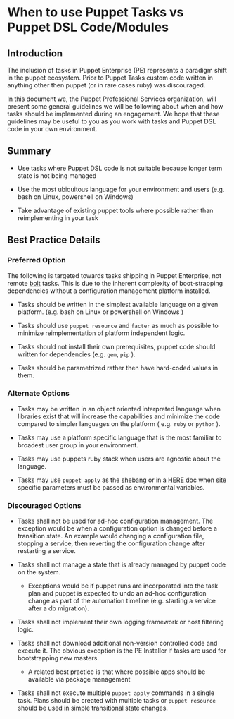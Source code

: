 # When to use Puppet Tasks vs Puppet DSL Code/Modules

## Introduction

The inclusion of tasks in Puppet Enterprise (PE) represents a paradigm shift in the puppet ecosystem. Prior to Puppet Tasks custom code written in anything other then puppet (or in rare cases ruby) was discouraged.

In this document we, the Puppet Professional Services organization, will present some general guidelines we will be following about when and how tasks should be implemented during an engagement. We hope that these guidelines may be useful to you as you work with tasks and Puppet DSL code in your own environment. 

## Summary

* Use tasks where Puppet DSL code is not suitable because longer term state is not being managed

* Use the most ubiquitous language for your environment and users (e.g. bash on Linux, powershell on Windows)

* Take advantage of existing puppet tools where possible rather than reimplementing in your task 

## Best Practice Details

### Preferred Option

The following is targeted towards tasks shipping in Puppet Enterprise, not
remote [bolt](https://puppet.com/products/puppet-bolt) tasks. This is due to
the inherent complexity of boot-strapping dependencies without a configuration
management platform installed. 

* Tasks should be written in the simplest available language on a given platform. (e.g. bash on Linux or powershell on Windows )

* Tasks should use `puppet resource` and `facter` as much as possible to minimize reimplementation of  platform independent logic.

* Tasks should not install their own prerequisites, puppet code should written for dependencies (e.g. `gem`, `pip` ).

* Tasks should be parametrized rather then have hard-coded values in them.


### Alternate Options

* Tasks may be written in an object oriented interpreted language when libraries
  exist that will increase the capabilities and minimize the code compared to
  simpler languages on the platform ( e.g. `ruby` or `python` ).

* Tasks may use a platform specific language that is the most familiar to broadest user group in your environment. 

* Tasks may use puppets ruby stack when users are agnostic about the language. 
  
* Tasks may use `puppet apply` as the [shebang](https://en.wikipedia.org/wiki/Shebang_(Unix)) or in a [HERE doc](http://tldp.org/LDP/abs/html/here-docs.html) when site specific parameters must be passed as environmental variables. 

### Discouraged Options

* Tasks shall not be used for ad-hoc configuration management. The exception
  would be when a configuration option is changed before a transition state. An
  example would changing a configuration file, stopping a service, then
  reverting the configuration change after restarting a service.

* Tasks shall not manage a state that is already managed by puppet code on
  the system. 
	* Exceptions would be if puppet runs are incorporated into the task plan and puppet is expected to undo an ad-hoc configuration change as part of the automation timeline (e.g. starting a service after a db migration).

* Tasks shall not implement their own logging framework or host filtering
  logic.

* Tasks shall not download additional non-version controlled code and execute
  it. The obvious exception is the PE Installer if tasks are used for bootstrapping new masters. 
	* A related best practice is that where possible apps should be available via package management

* Tasks shall not execute multiple `puppet apply` commands in a single task.
  Plans should be created with multiple tasks or `puppet resource` should be
  used in simple transitional state changes.

